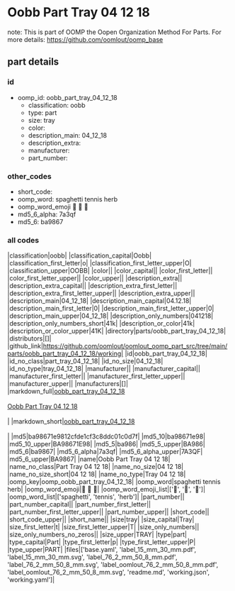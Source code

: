 # Oobb Part Tray 04 12 18  

note: This is part of OOMP the Oopen Organization Method For Parts. For more details: https://github.com/oomlout/oomp_base

##  part details





### id
* oomp_id: oobb_part_tray_04_12_18
  * classification: oobb
  * type: part
  * size: tray
  * color: 
  * description_main: 04_12_18
  * description_extra: 
  * manufacturer: 
  * part_number: 

### other_codes
* short_code: 
* oomp_word: spaghetti tennis herb
* oomp_word_emoji :spaghetti: :tennis: :herb:
* md5_6_alpha: 7a3qf
* md5_6: ba9867

### all codes 
|classification|oobb|
|classification_capital|Oobb|
|classification_first_letter|o|
|classification_first_letter_upper|O|
|classification_upper|OOBB|
|color||
|color_capital||
|color_first_letter||
|color_first_letter_upper||
|color_upper||
|description_extra||
|description_extra_capital||
|description_extra_first_letter||
|description_extra_first_letter_upper||
|description_extra_upper||
|description_main|04_12_18|
|description_main_capital|04.12.18|
|description_main_first_letter|0|
|description_main_first_letter_upper|0|
|description_main_upper|04_12_18|
|description_only_numbers|041218|
|description_only_numbers_short|41k|
|description_or_color|41k|
|description_or_color_upper|41K|
|directory|parts/oobb_part_tray_04_12_18|
|distributors|[]|
|github_link|https://github.com/oomlout/oomlout_oomp_part_src/tree/main/parts/oobb_part_tray_04_12_18/working|
|id|oobb_part_tray_04_12_18|
|id_no_class|part_tray_04_12_18|
|id_no_size|04_12_18|
|id_no_type|tray_04_12_18|
|manufacturer||
|manufacturer_capital||
|manufacturer_first_letter||
|manufacturer_first_letter_upper||
|manufacturer_upper||
|manufacturers|[]|
|markdown_full|[oobb_part_tray_04_12_18](https://github.com/oomlout/oomlout_oomp_part_src/tree/main/parts/oobb_part_tray_04_12_18/working)<br>[](https://github.com/oomlout/oomlout_oomp_part_src/tree/main/parts/oobb_part_tray_04_12_18/working)<br>[Oobb Part Tray 04 12 18](https://github.com/oomlout/oomlout_oomp_part_src/tree/main/parts/oobb_part_tray_04_12_18/working)<br><br>|
|markdown_short|[oobb_part_tray_04_12_18](https://github.com/oomlout/oomlout_oomp_part_src/tree/main/parts/oobb_part_tray_04_12_18/working)<br><br>|
|md5|ba98671e9812cfde1cf3c8ddc01c0d7f|
|md5_10|ba98671e98|
|md5_10_upper|BA98671E98|
|md5_5|ba986|
|md5_5_upper|BA986|
|md5_6|ba9867|
|md5_6_alpha|7a3qf|
|md5_6_alpha_upper|7A3QF|
|md5_6_upper|BA9867|
|name|Oobb Part Tray 04 12 18|
|name_no_class|Part Tray 04 12 18|
|name_no_size|04 12 18|
|name_no_size_short|04 12 18|
|name_no_type|Tray 04 12 18|
|oomp_key|oomp_oobb_part_tray_04_12_18|
|oomp_word|spaghetti tennis herb|
|oomp_word_emoji|:spaghetti: :tennis: :herb:|
|oomp_word_emoji_list|[':spaghetti:', ':tennis:', ':herb:']|
|oomp_word_list|['spaghetti', 'tennis', 'herb']|
|part_number||
|part_number_capital||
|part_number_first_letter||
|part_number_first_letter_upper||
|part_number_upper||
|short_code||
|short_code_upper||
|short_name||
|size|tray|
|size_capital|Tray|
|size_first_letter|t|
|size_first_letter_upper|T|
|size_only_numbers||
|size_only_numbers_no_zeros||
|size_upper|TRAY|
|type|part|
|type_capital|Part|
|type_first_letter|p|
|type_first_letter_upper|P|
|type_upper|PART|
|files|['base.yaml', 'label_15_mm_30_mm.pdf', 'label_15_mm_30_mm.svg', 'label_76_2_mm_50_8_mm.pdf', 'label_76_2_mm_50_8_mm.svg', 'label_oomlout_76_2_mm_50_8_mm.pdf', 'label_oomlout_76_2_mm_50_8_mm.svg', 'readme.md', 'working.json', 'working.yaml']|
